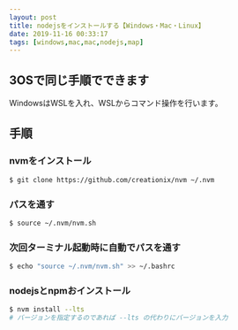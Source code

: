 ```yaml
---
layout: post
title: nodejsをインストールする【Windows・Mac・Linux】
date: 2019-11-16 00:33:17
tags: [windows,mac,mac,nodejs,map]
---
```


## 3OSで同じ手順でできます

WindowsはWSLを入れ、WSLからコマンド操作を行います。

## 手順

### nvmをインストール

```bash
$ git clone https://github.com/creationix/nvm ~/.nvm
```

### パスを通す

```bash
$ source ~/.nvm/nvm.sh
```

### 次回ターミナル起動時に自動でパスを通す

```bash
$ echo "source ~/.nvm/nvm.sh" >> ~/.bashrc
```

### nodejsとnpmおインストール

```bash
$ nvm install --lts
# バージョンを指定するのであれば --lts の代わりにバージョンを入力
```
